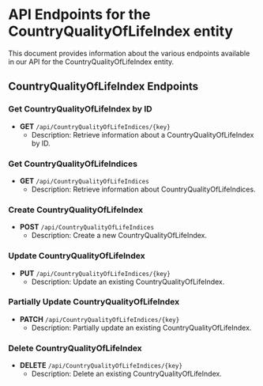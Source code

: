 # API Endpoints for the CountryQualityOfLifeIndex entity

This document provides information about the various endpoints available in our API for the CountryQualityOfLifeIndex entity.

## CountryQualityOfLifeIndex Endpoints

### Get CountryQualityOfLifeIndex by ID
- **GET** `/api/CountryQualityOfLifeIndices/{key}`
  - Description: Retrieve information about a CountryQualityOfLifeIndex by ID.
  
### Get CountryQualityOfLifeIndices
- **GET** `/api/CountryQualityOfLifeIndices`
  - Description: Retrieve information about CountryQualityOfLifeIndices.

### Create CountryQualityOfLifeIndex
- **POST** `/api/CountryQualityOfLifeIndices`
  - Description: Create a new CountryQualityOfLifeIndex.

### Update CountryQualityOfLifeIndex
- **PUT** `/api/CountryQualityOfLifeIndices/{key}`
  - Description: Update an existing CountryQualityOfLifeIndex.

### Partially Update CountryQualityOfLifeIndex
- **PATCH** `/api/CountryQualityOfLifeIndices/{key}`
  - Description: Partially update an existing CountryQualityOfLifeIndex.
 
### Delete CountryQualityOfLifeIndex
- **DELETE** `/api/CountryQualityOfLifeIndices/{key}`
  - Description: Delete an existing CountryQualityOfLifeIndex.

